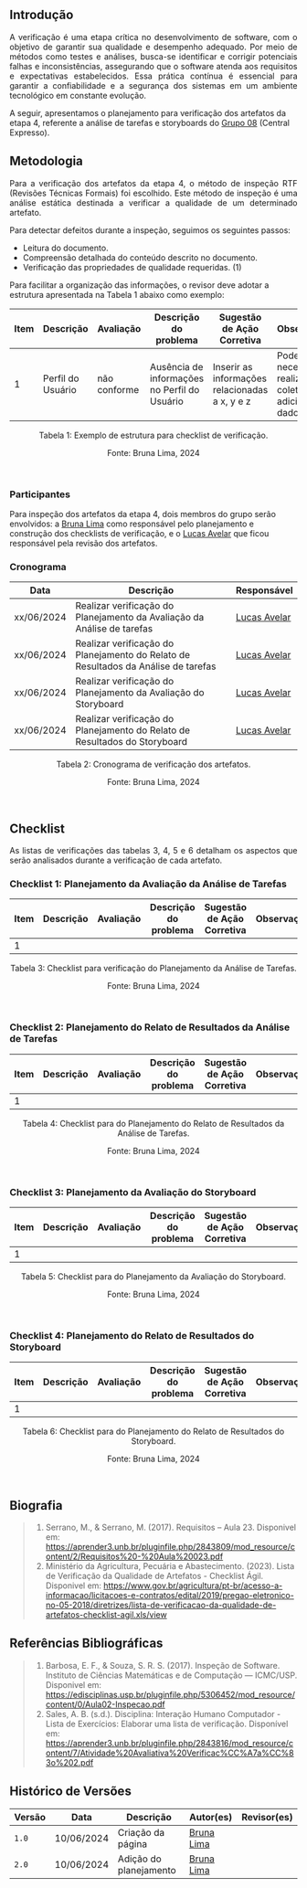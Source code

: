 ## Introdução
<p style="text-align: justify;"> A verificação é uma etapa crítica no desenvolvimento de software, com o objetivo de garantir sua qualidade e desempenho adequado. Por meio de métodos como testes e análises, busca-se identificar e corrigir potenciais falhas e inconsistências, assegurando que o software atenda aos requisitos e expectativas estabelecidos. Essa prática contínua é essencial para garantir a confiabilidade e a segurança dos sistemas em um ambiente tecnológico em constante evolução.

A seguir, apresentamos o planejamento para verificação dos artefatos da etapa 4, referente a análise de tarefas e storyboards do <a href="https://interacao-humano-computador.github.io/2024.1-Central-Expresso/" target="_blank">Grupo 08</a> (Central Expresso).</p>

## Metodologia
<p style="text-align: justify;"> Para a verificação dos artefatos da etapa 4, o método de inspeção RTF (Revisões Técnicas Formais) foi escolhido. Este método de inspeção é uma análise estática destinada a verificar a qualidade de um determinado artefato.</p>

Para detectar defeitos durante a inspeção, seguimos os seguintes passos:
- Leitura do documento.
- Compreensão detalhada do conteúdo descrito no documento.
- Verificação das propriedades de qualidade requeridas. (1)

Para facilitar a organização das informações, o revisor deve adotar a estrutura apresentada na Tabela 1 abaixo como exemplo:

<center> 

| Item | Descrição      | Avaliação      | Descrição do problema | Sugestão de Ação Corretiva | Observações |
| ---- | -------------- | -------------- | --------------------- | -------------------------- | ----------- |
|  1   | Perfil do Usuário | não conforme | Ausência de informações no Perfil do Usuário |Inserir as informações relacionadas a x, y e z | Pode ser necessário realizar coletas adicionais de dados |

</center>

<p style="text-align: center">Tabela 1: Exemplo de estrutura para checklist de verificação.</p>
<p style="text-align: center">Fonte: Bruna Lima, 2024</p>

<br>

### Participantes
Para inspeção dos artefatos da etapa 4, dois membros do grupo serão envolvidos: a [Bruna Lima](https://github.com/libruna) como responsável pelo planejamento e construção dos checklists de verificação, e o [Lucas Avelar](https://github.com/LucasAvelar2711) que ficou responsável pela revisão dos artefatos.

### Cronograma

<center> 

| Data     | Descrição      | Responsável        | 
| -------- | -------------- | ------------------ | 
|  xx/06/2024  | Realizar verificação do Planejamento da Avaliação da Análise de tarefas | [Lucas Avelar](https://github.com/LucasAvelar2711) |   
|  xx/06/2024  | Realizar verificação do Planejamento do Relato de Resultados da Análise de tarefas | [Lucas Avelar](https://github.com/LucasAvelar2711) |   
|  xx/06/2024  | Realizar verificação do Planejamento da Avaliação do Storyboard | [Lucas Avelar](https://github.com/LucasAvelar2711) |   
|  xx/06/2024  | Realizar verificação do Planejamento do Relato de Resultados do Storyboard | [Lucas Avelar](https://github.com/LucasAvelar2711) |  

</center>

<p style="text-align: center">Tabela 2: Cronograma de verificação dos artefatos.</p>
<p style="text-align: center">Fonte: Bruna Lima, 2024</p>

<br>

## Checklist
<p style="text-align: justify">As listas de verificações das tabelas 3, 4, 5 e 6 detalham os aspectos que serão analisados durante a verificação de cada artefato.</p>

### Checklist 1: Planejamento da Avaliação da Análise de Tarefas

<center> 
  
| Item | Descrição      | Avaliação      | Descrição do problema | Sugestão de Ação Corretiva | Observações |
| ---- | -------------- | -------------- | --------------------- | -------------------------- | ----------- |
| 1    | | | | | |

</center>

<p style="text-align: center">Tabela 3: Checklist para verificação do Planejamento da Análise de Tarefas.</p>
<p style="text-align: center">Fonte: Bruna Lima, 2024</p>

<br>

### Checklist 2: Planejamento do Relato de Resultados da Análise de Tarefas

<center> 
  
| Item | Descrição      | Avaliação      | Descrição do problema | Sugestão de Ação Corretiva | Observações |
| ---- | -------------- | -------------- | --------------------- | -------------------------- | ----------- |
| 1    | | | | | |

</center>

<p style="text-align: center">Tabela 4: Checklist para do Planejamento do Relato de Resultados da Análise de Tarefas.</p>
<p style="text-align: center">Fonte: Bruna Lima, 2024</p>

<br>

### Checklist 3: Planejamento da Avaliação do Storyboard

<center> 
  
| Item | Descrição      | Avaliação      | Descrição do problema | Sugestão de Ação Corretiva | Observações |
| ---- | -------------- | -------------- | --------------------- | -------------------------- | ----------- |
| 1    | | | | | |

</center>

<p style="text-align: center">Tabela 5: Checklist para do Planejamento da Avaliação do Storyboard.</p>
<p style="text-align: center">Fonte: Bruna Lima, 2024</p>

<br>

### Checklist 4: Planejamento do Relato de Resultados do Storyboard

<center> 
  
| Item | Descrição      | Avaliação      | Descrição do problema | Sugestão de Ação Corretiva | Observações |
| ---- | -------------- | -------------- | --------------------- | -------------------------- | ----------- |
| 1    | | | | | |

</center>

<p style="text-align: center">Tabela 6: Checklist para do Planejamento do Relato de Resultados do Storyboard.</p>
<p style="text-align: center">Fonte: Bruna Lima, 2024</p>

<br>

## Biografia
> 1. Serrano, M., & Serrano, M. (2017). Requisitos – Aula 23. Disponivel em: https://aprender3.unb.br/pluginfile.php/2843809/mod_resource/content/2/Requisitos%20-%20Aula%20023.pdf
> 2. Ministério da Agricultura, Pecuária e Abastecimento. (2023). Lista de Verificação da Qualidade de Artefatos - Checklist Ágil. Disponivel em: https://www.gov.br/agricultura/pt-br/acesso-a-informacao/licitacoes-e-contratos/edital/2019/pregao-eletronico-no-05-2018/diretrizes/lista-de-verificacao-da-qualidade-de-artefatos-checklist-agil.xls/view

## Referências Bibliográficas
> 1. Barbosa, E. F., & Souza, S. R. S. (2017). Inspeção de Software. Instituto de Ciências Matemáticas e de Computação — ICMC/USP. Disponivel em: https://edisciplinas.usp.br/pluginfile.php/5306452/mod_resource/content/0/Aula02-Inspecao.pdf
> 2. Sales, A. B. (s.d.). Disciplina: Interação Humano Computador - Lista de Exercícios: Elaborar uma lista de verificação. Disponível em: https://aprender3.unb.br/pluginfile.php/2843816/mod_resource/content/7/Atividade%20Avaliativa%20Verificac%CC%A7a%CC%83o%202.pdf

## Histórico de Versões

| Versão |    Data    | Descrição      | Autor(es)           | Revisor(es)               |
| ------ | :--------: | -------------- | --------------------| ------------------------- |
| `1.0`  | 10/06/2024 | Criação da página              | [Bruna Lima](https://github.com/libruna) |   |
| `2.0`  | 10/06/2024 | Adição do planejamento | [Bruna Lima](https://github.com/libruna) |   |